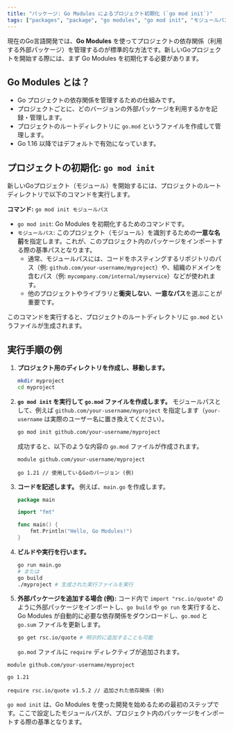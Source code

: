 ```yaml
---
title: "パッケージ: Go Modules によるプロジェクト初期化 (`go mod init`)"
tags: ["packages", "package", "go modules", "go mod init", "モジュールパス", "依存関係管理"]
---
```


現在のGo言語開発では、**Go Modules** を使ってプロジェクトの依存関係（利用する外部パッケージ）を管理するのが標準的な方法です。新しいGoプロジェクトを開始する際には、まず Go Modules を初期化する必要があります。

## Go Modules とは？

*   Go プロジェクトの依存関係を管理するための仕組みです。
*   プロジェクトごとに、どのバージョンの外部パッケージを利用するかを記録・管理します。
*   プロジェクトのルートディレクトリに `go.mod` というファイルを作成して管理します。
*   Go 1.16 以降ではデフォルトで有効になっています。

## プロジェクトの初期化: `go mod init`

新しいGoプロジェクト（モジュール）を開始するには、プロジェクトのルートディレクトリで以下のコマンドを実行します。

**コマンド:** `go mod init モジュールパス`

*   `go mod init`: Go Modules を初期化するためのコマンドです。
*   `モジュールパス`: このプロジェクト（モジュール）を識別するための**一意な名前**を指定します。これが、このプロジェクト内のパッケージをインポートする際の基準パスとなります。
    *   通常、モジュールパスには、コードをホスティングするリポジトリのパス（例: `github.com/your-username/myproject`）や、組織のドメインを含むパス（例: `mycompany.com/internal/myservice`）などが使われます。
    *   他のプロジェクトやライブラリと**衝突しない**、**一意なパス**を選ぶことが重要です。

このコマンドを実行すると、プロジェクトのルートディレクトリに `go.mod` というファイルが生成されます。

## 実行手順の例

1.  **プロジェクト用のディレクトリを作成し、移動します。**
    ```bash
    mkdir myproject
    cd myproject
    ```

2.  **`go mod init` を実行して `go.mod` ファイルを作成します。**
    モジュールパスとして、例えば `github.com/your-username/myproject` を指定します（`your-username` は実際のユーザー名に置き換えてください）。
    ```bash
    go mod init github.com/your-username/myproject
    ```
    成功すると、以下のような内容の `go.mod` ファイルが作成されます。
    ```
    module github.com/your-username/myproject

    go 1.21 // 使用しているGoのバージョン (例)
    ```

3.  **コードを記述します。**
    例えば、`main.go` を作成します。
    ```go title="main.go"
    package main

    import "fmt"

    func main() {
        fmt.Println("Hello, Go Modules!")
    }
    ```

4.  **ビルドや実行を行います。**
    ```bash
    go run main.go
    # または
    go build
    ./myproject # 生成された実行ファイルを実行
    ```

5.  **外部パッケージを追加する場合 (例):**
    コード内で `import "rsc.io/quote"` のように外部パッケージをインポートし、`go build` や `go run` を実行すると、Go Modules が自動的に必要な依存関係をダウンロードし、`go.mod` と `go.sum` ファイルを更新します。
    ```bash
    go get rsc.io/quote # 明示的に追加することも可能
    ```
    `go.mod` ファイルに `require` ディレクティブが追加されます。

```
module github.com/your-username/myproject

go 1.21

require rsc.io/quote v1.5.2 // 追加された依存関係 (例)
```

`go mod init` は、Go Modules を使った開発を始めるための最初のステップです。ここで設定したモジュールパスが、プロジェクト内のパッケージをインポートする際の基準となります。